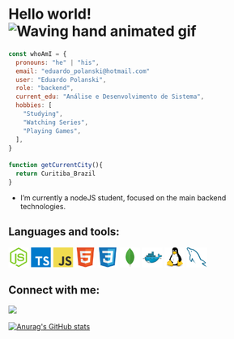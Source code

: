 # Hello world! <img src="https://raw.githubusercontent.com/nixin72/nixin72/master/wave.gif" alt="Waving hand animated gif" height="45" width="45" style="max-width: 100%;">

```javascript
const whoAmI = {
  pronouns: "he" | "his",
  email: "eduardo_polanski@hotmail.com"
  user: "Eduardo Polanski",
  role: "backend",
  current_edu: "Análise e Desenvolvimento de Sistema",
  hobbies: [
    "Studying",
    "Watching Series",
    "Playing Games",
  ],
}

function getCurrentCity(){
  return Curitiba_Brazil
}
```

* I’m currently a nodeJS student, focused on the main backend technologies. 

## Languages and tools:


<p align="left">
<img src="https://raw.githubusercontent.com/devicons/devicon/master/icons/nodejs/nodejs-original.svg" alt="nodejs" width="40" height="40" style="max-width: 100%;">
<img src="https://raw.githubusercontent.com/devicons/devicon/master/icons/typescript/typescript-original.svg" alt="typescript" width="40" height="40" style="max-width: 100%;">
<img src="https://raw.githubusercontent.com/devicons/devicon/master/icons/javascript/javascript-original.svg" alt="javascript" width="40" height="40" style="max-width: 100%;">
<img src="https://raw.githubusercontent.com/devicons/devicon/master/icons/html5/html5-original.svg" alt="javascript" width="40" height="40" style="max-width: 100%;">
<img src="https://raw.githubusercontent.com/devicons/devicon/master/icons/css3/css3-original.svg" alt="javascript" width="40" height="40" style="max-width: 100%;">
<img src="https://raw.githubusercontent.com/devicons/devicon/master/icons/mongodb/mongodb-original.svg" alt="nodejs" width="40" height="40" style="max-width: 100%;">
<img src="https://raw.githubusercontent.com/devicons/devicon/master/icons/docker/docker-original.svg" alt="nodejs" width="40" height="40" style="max-width: 100%;">
<img src="https://raw.githubusercontent.com/devicons/devicon/master/icons/linux/linux-original.svg" alt="nodejs" width="40" height="40" style="max-width: 100%;">
<img src="https://raw.githubusercontent.com/devicons/devicon/master/icons/mysql/mysql-original.svg" alt="nodejs" width="40" height="40" style="max-width: 100%;">
</p>

## Connect with me:

<a href="https://www.linkedin.com/in/eduardo-polanski-432b84209/" rel="nofollow"><img src="https://camo.githubusercontent.com/c00f87aeebbec37f3ee0857cc4c20b21fefde8a96caf4744383ebfe44a47fe3f/68747470733a2f2f696d672e736869656c64732e696f2f62616467652f2d4c696e6b6564496e2d2532333030373742353f7374796c653d666f722d7468652d6261646765266c6f676f3d6c696e6b6564696e266c6f676f436f6c6f723d7768697465" data-canonical-src="https://img.shields.io/badge/-LinkedIn-%230077B5?style=for-the-badge&amp;logo=linkedin&amp;logoColor=white" style="max-width: 100%;"></a>

[![Anurag's GitHub stats](https://github-readme-stats.vercel.app/api?username=eduardopolanski&theme=merko)](https://github.com/anuraghazra/github-readme-stats)

















<!---
eduardoPolanski/eduardoPolanski is a ✨ special ✨ repository because its `README.md` (this file) appears on your GitHub profile.
You can click the Preview link to take a look at your changes.
--->
